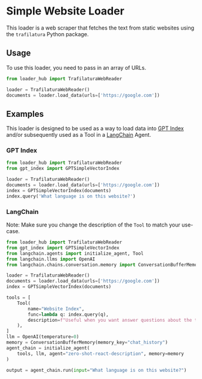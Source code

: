 # Simple Website Loader

This loader is a web scraper that fetches the text from static websites using the `trafilatura` Python package.

## Usage

To use this loader, you need to pass in an array of URLs.

```python
from loader_hub import TrafilaturaWebReader

loader = TrafilaturaWebReader()
documents = loader.load_data(urls=['https://google.com'])
```

## Examples

This loader is designed to be used as a way to load data into [GPT Index](https://github.com/jerryjliu/gpt_index/tree/main/gpt_index) and/or subsequently used as a Tool in a [LangChain](https://github.com/hwchase17/langchain) Agent.

### GPT Index

```python
from loader_hub import TrafilaturaWebReader
from gpt_index import GPTSimpleVectorIndex

loader = TrafilaturaWebReader()
documents = loader.load_data(urls=['https://google.com'])
index = GPTSimpleVectorIndex(documents)
index.query('What language is on this website?')
```

### LangChain

Note: Make sure you change the description of the `Tool` to match your use-case.

```python
from loader_hub import TrafilaturaWebReader
from gpt_index import GPTSimpleVectorIndex
from langchain.agents import initialize_agent, Tool
from langchain.llms import OpenAI
from langchain.chains.conversation.memory import ConversationBufferMemory

loader = TrafilaturaWebReader()
documents = loader.load_data(urls=['https://google.com'])
index = GPTSimpleVectorIndex(documents)

tools = [
    Tool(
        name="Website Index",
        func=lambda q: index.query(q),
        description=f"Useful when you want answer questions about the text on websites.",
    ),
]
llm = OpenAI(temperature=0)
memory = ConversationBufferMemory(memory_key="chat_history")
agent_chain = initialize_agent(
    tools, llm, agent="zero-shot-react-description", memory=memory
)

output = agent_chain.run(input="What language is on this website?")
```
